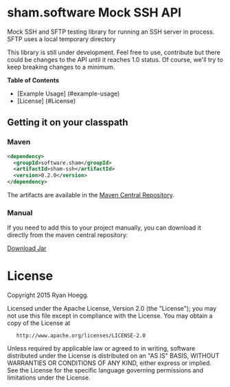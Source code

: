 

# sham.software Mock SSH API

Mock SSH and SFTP testing library for running an SSH server in process. SFTP uses a local temporary directory

This library is still under development. Feel free to use, contribute but there could be changes to
the API until it reaches 1.0 status. Of course, we'll try to keep breaking changes to a minimum.

**Table of Contents**

* [Example Usage] (#example-usage)
* [License] (#License)

## Getting it on your classpath

### Maven

```xml
<dependency>
  <groupId>software.sham</groupId>
  <artifactId>sham-ssh</artifactId>
  <version>0.2.0</version>
</dependency>
```

The artifacts are available in the [Maven Central Repository](http://search.maven.org/#search%7Cga%7C1%7Ca%3A%22sham-ssh%22).

### Manual

If you need to add this to your project manually, you can download it directly from the maven central repository:

[Download Jar](http://search.maven.org/remotecontent?filepath=software/sham/sham-ssh/0.1.0/sham-ssh-0.1.0.jar)

# License

   Copyright 2015 Ryan Hoegg.

   Licensed under the Apache License, Version 2.0 (the "License");
   you may not use this file except in compliance with the License.
   You may obtain a copy of the License at

       http://www.apache.org/licenses/LICENSE-2.0

   Unless required by applicable law or agreed to in writing, software
   distributed under the License is distributed on an "AS IS" BASIS,
   WITHOUT WARRANTIES OR CONDITIONS OF ANY KIND, either express or implied.
   See the License for the specific language governing permissions and
   limitations under the License.
